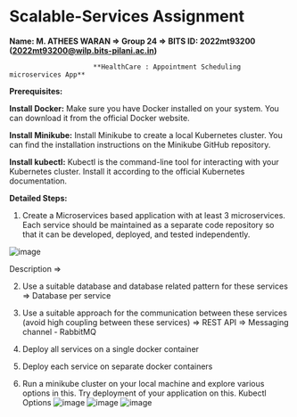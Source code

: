 # Scalable-Services Assignment

**Name: M. ATHEES WARAN => Group 24 => BITS ID: 2022mt93200 (2022mt93200@wilp.bits-pilani.ac.in)**

                         **HealthCare : Appointment Scheduling microservices App**
**Prerequisites:**

**Install Docker:** Make sure you have Docker installed on your system. You can download it from the official Docker website.

**Install Minikube:** Install Minikube to create a local Kubernetes cluster. You can find the installation instructions on the Minikube GitHub repository.

**Install kubectl:** Kubectl is the command-line tool for interacting with your Kubernetes cluster. Install it according to the official Kubernetes documentation.

**Detailed Steps:**

1. Create a Microservices based application with at least 3 microservices. Each service should be maintained as a separate code repository so that 
it can be developed, deployed, and tested independently.

![image](https://github.com/atheeswaran/Scalable-Services/assets/19812046/2ad5b1e2-a7cd-4789-9a69-21bfebfbbf66)


Description =>

2. Use a suitable database and database related pattern for these services
   => Database per service
   
3. Use a suitable approach for the communication between these services (avoid high coupling between these services)
   => REST API
   => Messaging channel - RabbitMQ

4. Deploy all services on a single docker container
5. Deploy each service on separate docker containers


6. Run a minikube cluster on your local machine and explore various options in this. Try deployment of your application on this.
   Kubectl Options
   ![image](https://github.com/atheeswaran/Scalable-Services/assets/19812046/56facfac-8ac6-4e82-886d-60038393b812)
![image](https://github.com/atheeswaran/Scalable-Services/assets/19812046/07e34437-0b47-4b93-9360-75cda8cd0d5c)
![image](https://github.com/atheeswaran/Scalable-Services/assets/19812046/c8a2fea3-11cf-46d7-9723-480ad6a2a4a2)




